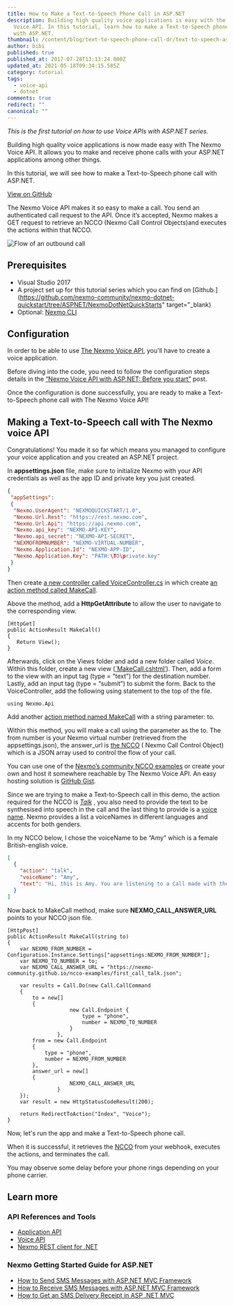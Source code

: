 ```yaml
---
title: How to Make a Text-to-Speech Phone Call in ASP.NET
description: Building high quality voice applications is easy with the Nexmo
  Voice API. In this tutorial, learn how to make a Text-to-Speech phone call
  with ASP.NET.
thumbnail: /content/blog/text-to-speech-phone-call-dr/text-to-speech-asp.png
author: bibi
published: true
published_at: 2017-07-28T13:13:24.000Z
updated_at: 2021-05-18T09:34:15.585Z
category: tutorial
tags:
  - voice-api
  - dotnet
comments: true
redirect: ""
canonical: ""
---
```

*This is the first tutorial on how to use Voice APIs with ASP.NET series.*

Building high quality voice applications is now made easy with The Nexmo Voice API. It allows you to make and receive phone calls with your ASP.NET applications among other things.

In this tutorial, we will see how to make a Text-to-Speech phone call with ASP.NET.

[View on GitHub](https://github.com/nexmo-community/nexmo-dotnet-quickstart/blob/ASPNET/NexmoDotNetQuickStarts/Controllers/VoiceController.cs)

The Nexmo Voice API makes it so easy to make a call. You send an authenticated call request to the API. Once it’s accepted, Nexmo makes a GET request to retrieve an NCCO (Nexmo Call Control Objects)and executes the actions within that NCCO.

![Flow of an outbound call](/content/blog/how-to-make-a-text-to-speech-phone-call-in-asp-net/call-outbound-diagram.gif)

## Prerequisites

* Visual Studio 2017
* A project set up for this tutorial series which you can find on \[Github.](https://github.com/nexmo-community/nexmo-dotnet-quickstart/tree/ASPNET/NexmoDotNetQuickStarts" target="_blank)
* Optional: [Nexmo CLI](https://github.com/Nexmo/nexmo-cli)

<sign-up number></sign-up>

## Configuration

In order to be able to use [The Nexmo Voice API](https://developer.nexmo.com/voice/overview), you'll have to create a voice application.

Before diving into the code, you need to follow the configuration steps details in the [“Nexmo Voice API with ASP.NET: Before you start”](https://learn.vonage.com/blog/2017/07/28/nexmo-voice-api-asp-net-configure-dr) post.

Once the configuration is done successfully, you are ready to make a Text-to-Speech phone call with The Nexmo Voice API! 

## Making a Text-to-Speech call with The Nexmo voice API

Congratulations! You made it so far which means you managed to configure your voice application and you created an ASP.NET project. 

In **appsettings.json** file, make sure to initialize Nexmo with your API credentials as well as the app ID and private key you just created.

```json
{
 "appSettings": 
 {
  "Nexmo.UserAgent": "NEXMOQUICKSTART/1.0",
  "Nexmo.Url.Rest": "https://rest.nexmo.com",
  "Nexmo.Url.Api": "https://api.nexmo.com",
  "Nexmo.api_key": "NEXMO-API-KEY",
  "Nexmo.api_secret": "NEXMO-API-SECRET",
  "NEXMOFROMNUMBER": "NEXMO-VIRTUAL-NUMBER",
  "Nexmo.Application.Id": "NEXMO-APP-ID",
  "Nexmo.Application.Key": "PATH:\TO\private.key"
 }
}
```

Then create [a new controller called VoiceController.cs](https://github.com/nexmo-community/nexmo-dotnet-quickstart/blob/b9b3ba0dcf7a2e35d8b14b06680e89ab989c0d88/NexmoDotNetQuickStarts/Controllers/VoiceController.cs) in which create [an action method called MakeCall](https://github.com/nexmo-community/nexmo-dotnet-quickstart/blob/b9b3ba0dcf7a2e35d8b14b06680e89ab989c0d88/NexmoDotNetQuickStarts/Controllers/VoiceController.cs).

Above the method, add a <strong>HttpGetAttribute</strong> to allow the user to navigate to the corresponding view.

```
[HttpGet]
public ActionResult MakeCall()
{
   Return View();
}
```

Afterwards, click on the Views folder and add a new folder called *Voice*. Within this folder, create a new view ([`MakeCall.cshtml’](https://github.com/nexmo-community/nexmo-dotnet-quickstart/blob/b9b3ba0dcf7a2e35d8b14b06680e89ab989c0d88/NexmoDotNetQuickStarts/Views/Voice/MakeCall.cshtml)). Then, add a form to the view with an input tag (type = “text”) for the destination number. Lastly, add an input tag (type = “submit”) to submit the form.
Back to the VoiceController, add the following using statement to the top of the file.

```
using Nexmo.Api
```

Add another [action method named MakeCall](https://github.com/nexmo-community/nexmo-dotnet-quickstart/blob/b9b3ba0dcf7a2e35d8b14b06680e89ab989c0d88/NexmoDotNetQuickStarts/Controllers/VoiceController.cs#L20-L49) with a string parameter: to.

Within this method, you will make a call using the parameter as the to. The from number is your Nexmo virtual number (retrieved from the appsettings.json), the answer_url is [the NCCO](https://developer.nexmo.com/api/voice/ncco) ( Nexmo Call Control Object) which is a JSON array used to control the flow of your call. 

You can use one of the [Nexmo’s community NCCO examples](https://github.com/nexmo-community/ncco-examples/) or create your own and host it somewhere reachable by The Nexmo Voice API. An easy hosting solution is [GitHub Gist](https://gist.github.com/). 

Since we are trying to make a Text-to-Speech call in this demo, the action required for the NCCO is *[Talk](https://developer.nexmo.com/api/voice/ncco#talk)* , you also need to provide the text to be synthesised into speech in the call and the last thing to provide is a [voice name](https://developer.nexmo.com/api/voice/ncco#voice-names). Nexmo provides a list a voiceNames in different languages and accents for both genders.

In my NCCO below, I chose the voiceName to be “Amy” which is a female British-english voice. 

```json
[
  {
    "action": "talk",
    "voiceName": "Amy",
    "text": "Hi, this is Amy. You are listening to a Call made with the Nexmo Voice API"
  }
]
```

Now back to MakeCall method, make sure <strong>NEXMO_CALL_ANSWER_URL</strong> points to your NCCO json file.

```
[HttpPost]
public ActionResult MakeCall(string to)
{
    var NEXMO_FROM_NUMBER =    Configuration.Instance.Settings["appsettings:NEXMO_FROM_NUMBER"];
    var NEXMO_TO_NUMBER = to;
    var NEXMO_CALL_ANSWER_URL = "https://nexmo-community.github.io/ncco-examples/first_call_talk.json";

    var results = Call.Do(new Call.CallCommand
    {
        to = new[]
        {
                    new Call.Endpoint {
                        type = "phone",
                        number = NEXMO_TO_NUMBER
                    }
                },
        from = new Call.Endpoint
        {
            type = "phone",
            number = NEXMO_FROM_NUMBER
        },
        answer_url = new[]
        {
                    NEXMO_CALL_ANSWER_URL
                }
    });
    var result = new HttpStatusCodeResult(200);

    return RedirectToAction("Index", "Voice");
}
```

Now, let's run the app and make a Text-to-Speech phone call.

When it is successful, it retrieves the [NCCO](https://developer.nexmo.com/voice/guides/ncco-reference) from your webhook, executes the actions, and terminates the call.

You may observe some delay before your phone rings depending on your  phone carrier.

## Learn more

### API References and Tools

* [Application API](https://developer.nexmo.com/concepts/guides/applications)
* [Voice API](https://developer.nexmo.com/voice/overview)
* [Nexmo REST client for .NET](https://github.com/Nexmo/nexmo-dotnet)

### Nexmo Getting Started Guide for ASP.NET

* [How to Send SMS Messages with ASP.NET MVC Framework](https://learn.vonage.com/blog/2017/03/23/send-sms-messages-asp-net-mvc-framework-dr/)
* [How to Receive SMS Messages with ASP.NET MVC Framework](https://learn.vonage.com/blog/2017/03/31/recieve-sms-messages-with-asp-net-mvc-framework-dr/)
* [How to Get an SMS Delivery Receipt in ASP .NET MVC](https://learn.vonage.com/blog/2017/07/21/get-sms-delivery-receipt-asp-net-mvc-dr/)